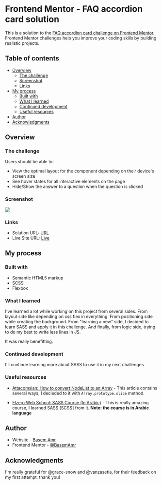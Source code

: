 # Frontend Mentor - FAQ accordion card solution

This is a solution to the [FAQ accordion card challenge on Frontend Mentor](https://www.frontendmentor.io/challenges/faq-accordion-card-XlyjD0Oam). Frontend Mentor challenges help you improve your coding skills by building realistic projects. 

## Table of contents

- [Overview](#overview)
  - [The challenge](#the-challenge)
  - [Screenshot](#screenshot)
  - [Links](#links)
- [My process](#my-process)
  - [Built with](#built-with)
  - [What I learned](#what-i-learned)
  - [Continued development](#continued-development)
  - [Useful resources](#useful-resources)
- [Author](#author)
- [Acknowledgments](#acknowledgments)

## Overview

### The challenge

Users should be able to:

- View the optimal layout for the component depending on their device's screen size
- See hover states for all interactive elements on the page
- Hide/Show the answer to a question when the question is clicked

### Screenshot

![](https://i.ibb.co/WKgd2xP/screenshot.png)

### Links

- Solution URL: [URL](https://www.frontendmentor.io/solutions/responsive-faq-accordion-card-scss-flexbox-IdHu6ZOur)
- Live Site URL: [Live](https://basemamr.github.io/faq-accordion-card-main/)

## My process

### Built with

- Semantic HTML5 markup
- SCSS
- Flexbox
 
### What I learned

I've learned a lot while working on this project from several sides. From layout side like depending on css flex in everything. From positioning side while creating the background. From "learning a new" side, I decided to learn SASS and apply it in this challenge. And finally, from logic side, trying to do my best to write less lines in JS.

It was really benefitting.

### Continued development

I'll continue learning more about SASS to use it in my next challenges

### Useful resources

- [Attacomsian: How to convert NodeList to an Array](https://attacomsian.com/blog/javascript-convert-nodelist-to-array) - This article contains several ways, I decieded to it with ```Array.prototype.slice``` method.

- [Elzero Web School: SASS Course (In Arabic)](https://www.youtube.com/playlist?list=PLDoPjvoNmBAzlpyFHOaB3b-eubmF0TAV2) - This is really amazing course, I learned SASS [SCSS] from it. 
**Note: the course is in Arabic language**

## Author

- Website - [Basem Amr](https://basemamr.github.io/homepage/)
- Frontend Mentor - [@BasemAmr](https://www.frontendmentor.io/profile/BasemAmr)

## Acknowledgments

I'm really grateful for @grace-snow and @vanzasetia, for their feedback on my first attempt, thank you!
